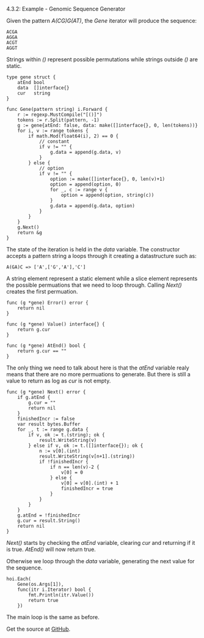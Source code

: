 4.3.2: Example - Genomic Sequence Generator

Given the pattern *A(CG)G(AT)*, the *Gene* iterator will produce the sequence:

    ACGA
    AGGA
    ACGT
    AGGT

Strings within *()* represent possible permutations while strings outside *()* are static.

    type gene struct {
        atEnd bool
        data  []interface{}
        cur   string
    }
    
    func Gene(pattern string) i.Forward {
        r := regexp.MustCompile("[()]")
        tokens := r.Split(pattern, -1)
        g := gene{atEnd: false, data: make([]interface{}, 0, len(tokens))}
        for i, v := range tokens {
            if math.Mod(float64(i), 2) == 0 {
                // constant
                if v != "" {
                    g.data = append(g.data, v)
                }
            } else {
                // option
                if v != "" {
                    option := make([]interface{}, 0, len(v)+1)
                    option = append(option, 0)
                    for _, c := range v {
                        option = append(option, string(c))
                    }
                    g.data = append(g.data, option)
                }
            }
        }
        g.Next()
        return &g
    }

The state of the iteration is held in the *data* variable. The constructor accepts a pattern string a loops through it creating a datastructure such as:

    A(GA)C => ['A',['G','A'],'C']

A string element represent a static element while a slice element represents the possible permuations that we need to loop through. Calling *Next()* creates the first permuation.

    func (g *gene) Error() error {
        return nil
    }
    
    func (g *gene) Value() interface{} {
        return g.cur
    }
    
    func (g *gene) AtEnd() bool {
        return g.cur == ""
    }

The only thing we need to talk about here is that the *atEnd* variable realy means that there are no more permuations to generate. But there is still a value to return as log as *cur* is not empty.

    func (g *gene) Next() error {
        if g.atEnd {
            g.cur = ""
            return nil
        }
        finishedIncr := false
        var result bytes.Buffer
        for _, t := range g.data {
            if v, ok := t.(string); ok {
                result.WriteString(v)
            } else if v, ok := t.([]interface{}); ok {
                n := v[0].(int)
                result.WriteString(v[n+1].(string))
                if !finishedIncr {
                    if n == len(v)-2 {
                        v[0] = 0
                    } else {
                        v[0] = v[0].(int) + 1
                        finishedIncr = true
                    }
                }
            }
        }
        g.atEnd = !finishedIncr
        g.cur = result.String()
        return nil
    }

*Next()* starts by checking the *atEnd* variable, clearing *cur* and returning if it is true. *AtEnd()* will now return true.

Otherwise we loop through the *data* variable, generating the next value for the sequence. 

    hoi.Each(
        Gene(os.Args[1]),
        func(itr i.Iterator) bool {
            fmt.Println(itr.Value())
            return true
        })

The main loop is the same as before.

Get the source at [GitHub](https://github.com/mg/hog/blob/master/c4/genes.go).